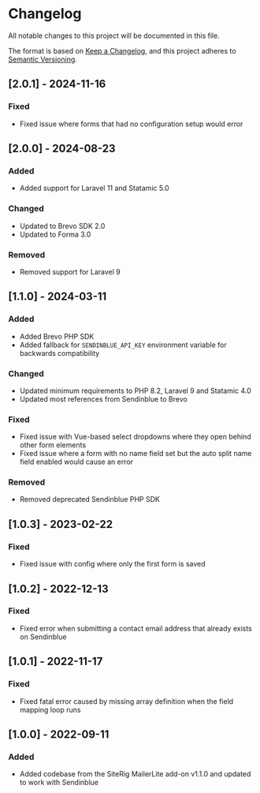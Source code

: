 # Changelog
All notable changes to this project will be documented in this file.

The format is based on [Keep a Changelog](https://keepachangelog.com/en/1.0.0/),
and this project adheres to [Semantic Versioning](https://semver.org/spec/v2.0.0.html).

## [2.0.1] - 2024-11-16

### Fixed
- Fixed issue where forms that had no configuration setup would error

## [2.0.0] - 2024-08-23

### Added
- Added support for Laravel 11 and Statamic 5.0

### Changed
- Updated to Brevo SDK 2.0
- Updated to Forma 3.0

### Removed
- Removed support for Laravel 9


## [1.1.0] - 2024-03-11

### Added
- Added Brevo PHP SDK
- Added fallback for `SENDINBLUE_API_KEY` environment variable for backwards compatibility

### Changed
- Updated minimum requirements to PHP 8.2, Laravel 9 and Statamic 4.0
- Updated most references from Sendinblue to Brevo

### Fixed
- Fixed issue with Vue-based select dropdowns where they open behind other form elements
- Fixed issue where a form with no name field set but the auto split name field enabled would cause an error

### Removed
- Removed deprecated Sendinblue PHP SDK


## [1.0.3] - 2023-02-22

### Fixed
- Fixed issue with config where only the first form is saved


## [1.0.2] - 2022-12-13

### Fixed
- Fixed error when submitting a contact email address that already exists on Sendinblue
  

## [1.0.1] - 2022-11-17

### Fixed
- Fixed fatal error caused by missing array definition when the field mapping loop runs
  
  
## [1.0.0] - 2022-09-11

### Added
- Added codebase from the SiteRig MailerLite add-on v1.1.0 and updated to work with Sendinblue
